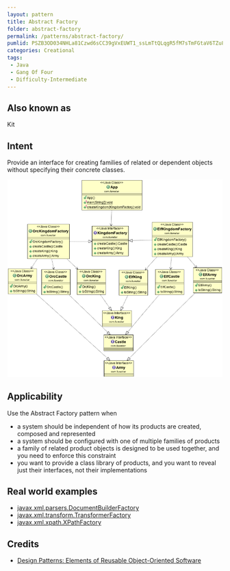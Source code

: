 ```yaml
---
layout: pattern
title: Abstract Factory
folder: abstract-factory
permalink: /patterns/abstract-factory/
pumlid: PSZB3OD034NHLa81Czwd6sCC39gVxEUWT1_ssLmTtQLqgR5fM7sTmFGtaV6TZu8prd0r6HtQaMKqAZLk1XjT_E6qgPUZfyc0MdTgx0-8LuUn8ErFXdr98NypXxKyezKV
categories: Creational
tags:
 - Java
 - Gang Of Four
 - Difficulty-Intermediate
---
```


## Also known as
Kit

## Intent
Provide an interface for creating families of related or dependent
objects without specifying their concrete classes.

![alt text](./etc/abstract-factory_1.png "Abstract Factory")

## Applicability
Use the Abstract Factory pattern when

* a system should be independent of how its products are created, composed and represented
* a system should be configured with one of multiple families of products
* a family of related product objects is designed to be used together, and you need to enforce this constraint
* you want to provide a class library of products, and you want to reveal just their interfaces, not their implementations

## Real world examples

* [javax.xml.parsers.DocumentBuilderFactory](http://docs.oracle.com/javase/8/docs/api/javax/xml/parsers/DocumentBuilderFactory.html)
* [javax.xml.transform.TransformerFactory](http://docs.oracle.com/javase/8/docs/api/javax/xml/transform/TransformerFactory.html#newInstance--)
* [javax.xml.xpath.XPathFactory](http://docs.oracle.com/javase/8/docs/api/javax/xml/xpath/XPathFactory.html#newInstance--)

## Credits

* [Design Patterns: Elements of Reusable Object-Oriented Software](http://www.amazon.com/Design-Patterns-Elements-Reusable-Object-Oriented/dp/0201633612)
